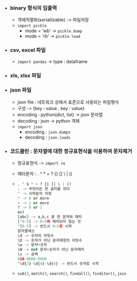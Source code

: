 - ### binary 형식의 입출력

  - 객체직렬화(seriallizable) -> 파일저장
  - `import pickle`
    - mode = 'wb' -> `pickle.dump`
    - mode = 'rb' -> `pickle.load`

- ### csv, excel 파일 

  - `import pandas` -> type : dataframe

- ### xls, xlsx 파일

- ### json 파일

  - json file : 네트워크 상에서 표준으로 사용되는 파일형식
  - 구성 -> {key : value , key : value}
  - encoding : python(dict, list) -> json 문자열
  - decoding : json -> python 객체
  - `import json`
    - encoding : `json.dumps`
    - decoding : `json.loads`

- ### 코드클린 : 문자열에 대한 정규표현식을 이용하여 문자제거

  - 정규표현식 -> `import re`

  - 메타문자 : . ^ * + ? {} [] \ | ()

  - ```python
    . ^ $ * + ? {} [] \ | ()
    . -> 무엇이든 한 글자를 의미
    ^ -> 시작문자 지정
    * -> 0 or more
    + -> 1 or more
    ? -> 0 or 1
    ex)
    [abc] -> a,b,c 중 한 문자와 매치
    [^0-5] -> 0~5와 매치되지 않는 것
    ^[0-5] -> 반드시 0~5로 시작
    문자클래스
    \d -> 숫자의 자릿수
    \D -> 숫자가 아닌 문자매칭의 자릿수
    \w -> 문자+숫자
    \W -> not 문자+숫자가 아닌 문자매치
    \s -> 공백
    010-0000-0000
    ^\d{3}-\d{4}-\d{4} -> 반드시 숫자로 시작
    ```

  - `sub()`, `match()`, `search()`, `findall()`, `finditer()`, `join`
